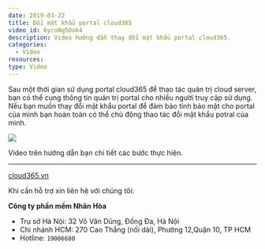 ```yaml
---
date: 2019-03-22
title: Đổi mật khẩu portal cloud365
video_id: 6ycoNg5Dok4
description: Video hướng dẫn thay đổi mật khẩu portal cloud365.
categories:
  - Video
resources:
type: Video
---
```


Sau một thời gian sử dụng portal cloud365 để thao tác quản trị cloud server, bạn có thể cung thông tin quản trị portal cho nhiều người truy cập sử dụng. Nếu bạn muốn thay đổi mật khẩu portal để đảm bảo tính bảo mật cho portal của mình bạn hoàn toàn có thể chủ động thao tác đổi mật khẩu potral của mình.

![](/images/img-video-lay-pass-portal/Screenshot_1260.png)

Video trên hướng dẫn bạn chi tiết các bước thực hiện.

---
<a href="https://cloud365.vn/" target="_blank">cloud365.vn</a>

Khi cần hỗ trợ xin liên hệ với chúng tôi:

**Công ty phần mềm Nhân Hòa**
- Trụ sở Hà Nội: 32 Võ Văn Dũng, Đống Đa, Hà Nội
- Chi nhánh HCM: 270 Cao Thắng (nối dài), Phường 12,Quận 10, TP HCM
- Hotline: `19006680`